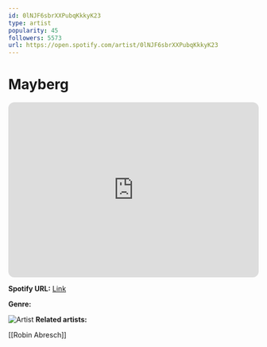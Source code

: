 ```yaml
---
id: 0lNJF6sbrXXPubqKkkyK23
type: artist
popularity: 45
followers: 5573
url: https://open.spotify.com/artist/0lNJF6sbrXXPubqKkkyK23
---
```

# Mayberg

<iframe style="border-radius:12px" src="https://open.spotify.com/embed/artist/0lNJF6sbrXXPubqKkkyK23" width="100%" height="352" frameBorder="0" allowfullscreen="" allow="autoplay; clipboard-write; encrypted-media; fullscreen; picture-in-picture" loading="lazy"></iframe>

**Spotify URL:** [Link](https://open.spotify.com/artist/0lNJF6sbrXXPubqKkkyK23)

**Genre:** 

![Artist](https://i.scdn.co/image/ab6761610000e5eb4e4cad569c8b510bcb626ef4)
**Related artists:**

[[Robin Abresch]]

